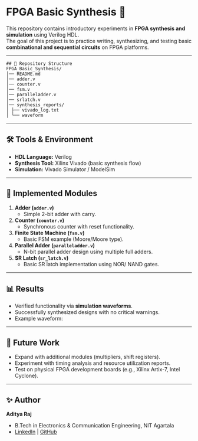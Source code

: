 # FPGA Basic Synthesis 🚀

This repository contains introductory experiments in **FPGA synthesis and simulation** using Verilog HDL.  
The goal of this project is to practice writing, synthesizing, and testing basic **combinational and sequential circuits** on FPGA platforms.

---
```
## 📂 Repository Structure
FPGA_Basic_Synthesis/
│── README.md 
│── adder.v 
│── counter.v 
│── fsm.v
│── paralleladder.v
│── srlatch.v 
│── synthesis_reports/
│ ├── vivado_log.txt 
│ └── waveform 
```
---

## 🛠 Tools & Environment
- **HDL Language:** Verilog  
- **Synthesis Tool:** Xilinx Vivado (basic synthesis flow)  
- **Simulation:** Vivado Simulator / ModelSim  

---

## 🔧 Implemented Modules
1. **Adder (`adder.v`)**
   - Simple 2-bit adder with carry.  
2. **Counter (`counter.v`)**
   - Synchronous counter with reset functionality.  
3. **Finite State Machine (`fsm.v`)**
   - Basic FSM example (Moore/Moore type).  
4. **Parallel Adder (`paralleladder.v`)**
   - N-bit parallel adder design using multiple full adders.  
5. **SR Latch (`sr_latch.v`)**
   - Basic SR latch implementation using NOR/ NAND gates.   

---

## 📊 Results
- Verified functionality via **simulation waveforms**.  
- Successfully synthesized designs with no critical warnings.  
- Example waveform:  



---

## 📌 Future Work
- Expand with additional modules (multipliers, shift registers).  
- Experiment with timing analysis and resource utilization reports.  
- Test on physical FPGA development boards (e.g., Xilinx Artix-7, Intel Cyclone).  

---

## ✨ Author
**Aditya Raj**  
- B.Tech in Electronics & Communication Engineering, NIT Agartala  
- [LinkedIn](https://www.linkedin.com/in/aditya-raj-682396199) | [GitHub](https://github.com/muddycode-tech)
